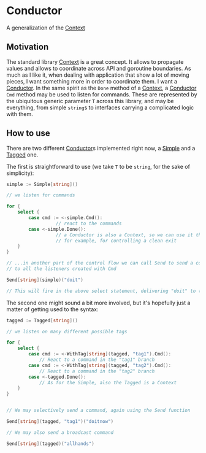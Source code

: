 # Conductor

A generalization of the [Context][ctx]

## Motivation

The standard library [Context][ctx] is a great concept. It allows to propagate values
and allows to coordinate across API and goroutine boundaries. As much as I like it, when
dealing with application that show a lot of moving pieces, I want something more in
order to coordinate them. I want a [Conductor][cdct]. In the same spirit as the `Done`
method of a [Context][ctx], a [Conductor][cdct] `Cmd` method may be used to listen for
commands. These are represented by the ubiquitous generic parameter `T` across this
library, and may be everything, from simple `string`s to interfaces carrying a
complicated logic with them.

## How to use

There are two different [Conductor][cdct]s implemented right now, a [Simple][simple] and
a [Tagged][tagged] one.

The first is straightforward to use (we take `T` to be `string`, for the sake of
simplicity):

```go
simple := Simple[string]()

// we listen for commands

for {
    select {
        case cmd := <-simple.Cmd():
                  // react to the commands
        case <-simple.Done():
                  // a Conductor is also a Context, so we can use it the same way
                  // for example, for controlling a clean exit
    }
}

// ...in another part of the control flow we can call Send to send a commands
// to all the listeners created with Cmd

Send[string](simple)("doit")

// This will fire in the above select statement, delivering "doit" to the first case
```

The second one might sound a bit more involved, but it's hopefully just a matter of
getting used to the syntax:

```go
tagged := Tagged[string]()

// we listen on many different possible tags

for {
    select {
        case cmd := <-WithTag[string](tagged, "tag1").Cmd():
            // React to a command in the "tag1" branch
        case cmd := <-WithTag[string](tagged, "tag2").Cmd():
            // React to a command in the "tag2" branch
        case <-tagged.Done():
            // As for the Simple, also the Tagged is a Context
    }
}


// We may selectively send a command, again using the Send function

Send[string](tagged, "tag1")("doitnow")

// We may also send a broadcast command

Send[string](tagged)("allhands")
```


[ctx]: https://pkg.go.dev/context#Context
[cdct]: ./conductor.go
[simple]: ./simple.go
[tagged]: ./tagged.go


<!-- vim:set ft=markdown tw=88: -->
